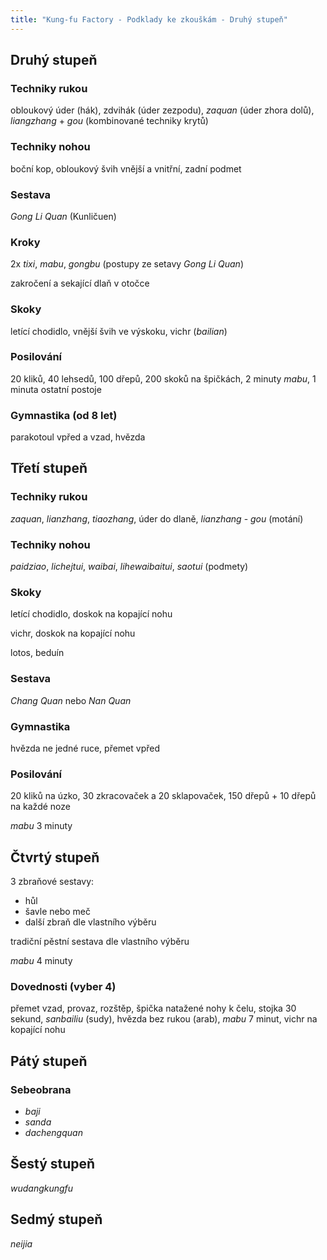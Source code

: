 ```yaml
---
title: "Kung-fu Factory - Podklady ke zkouškám - Druhý stupeň"
---
```

## Druhý stupeň

### Techniky rukou

obloukový úder (hák), zdvihák (úder zezpodu), *zaquan* (úder zhora dolů), *liangzhang* + *gou* (kombinované techniky krytů)

### Techniky nohou

boční kop, obloukový švih vnější a vnitřní, zadní podmet

### Sestava

*Gong Li Quan* (Kunličuen)

### Kroky

2x *tixi*, *mabu*, *gongbu* (postupy ze setavy *Gong Li Quan*)

zakročení a sekající dlaň v otočce

### Skoky

letící chodidlo, vnější švih ve výskoku, vichr (*bailian*)

### Posilování

20 kliků, 40 lehsedů, 100 dřepů, 200 skoků na špičkách, 2 minuty *mabu*, 1 minuta ostatní postoje

### Gymnastika (od 8 let)

parakotoul vpřed a vzad, hvězda

## Třetí stupeň

### Techniky rukou

*zaquan*, *lianzhang*, *tiaozhang*, úder do dlaně, *lianzhang* - *gou* (motání)

### Techniky nohou

*paidziao*, *lichejtui*, *waibai*, *lihewaibaitui*, *saotui* (podmety)

### Skoky

letící chodidlo, doskok na kopající nohu

vichr, doskok na kopající nohu

lotos, beduín

### Sestava

*Chang Quan* nebo *Nan Quan*

### Gymnastika

hvězda ne jedné ruce, přemet vpřed

### Posilování

20 kliků na úzko, 30 zkracovaček a 20 sklapovaček, 150 dřepů + 10 dřepů na každé noze

*mabu* 3 minuty

## Čtvrtý stupeň

3 zbraňové sestavy:

- hůl
- šavle nebo meč
- další zbraň dle vlastního výběru

tradiční pěstní sestava dle vlastního výběru

*mabu* 4 minuty

### Dovednosti (vyber 4)

přemet vzad, provaz, rozštěp, špička natažené nohy k čelu, stojka 30 sekund, *sanbailiu* (sudy), hvězda bez rukou (arab), *mabu* 7 minut, vichr na kopající nohu

## Pátý stupeň

### Sebeobrana

- *baji*
- *sanda*
- *dachengquan*

## Šestý stupeň

*wudangkungfu*

## Sedmý stupeň

*neijia*

